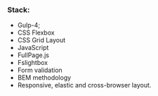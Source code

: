 ### Stack:
* Gulp-4;
* CSS Flexbox
* CSS Grid Layout
* JavaScript
* FullPage.js
* Fslightbox
* Form validation
* BEM methodology
* Responsive, elastic and cross-browser layout.
